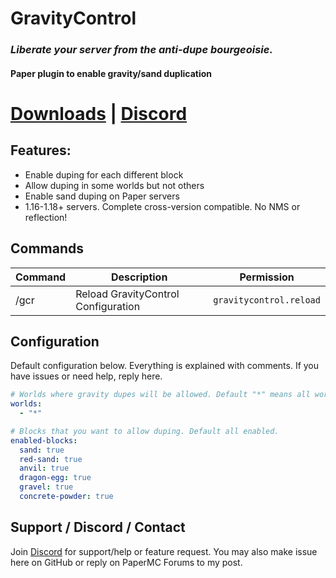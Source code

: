 # GravityControl
### ***Liberate your server from the anti-dupe bourgeoisie.***
#### Paper plugin to enable gravity/sand duplication
# [Downloads](https://github.com/laymanuel/GravityControl/releases) | [Discord](https://discord.gg/TNvq9y7esy)

## **Features:**

* Enable duping for each different block
* Allow duping in some worlds but not others
* Enable sand duping on Paper servers
* 1.16-1.18+ servers. Complete cross-version compatible. No NMS or reflection!

## **Commands**

| Command | Description                         | Permission              |
|---------|-------------------------------------|-------------------------|
| /gcr    | Reload GravityControl Configuration | `gravitycontrol.reload` |

## **Configuration**

Default configuration below. Everything is explained with comments. If you have issues or need help, reply here.

```yaml
# Worlds where gravity dupes will be allowed. Default "*" means all worlds.
worlds:
  - "*"

# Blocks that you want to allow duping. Default all enabled.
enabled-blocks:
  sand: true
  red-sand: true
  anvil: true
  dragon-egg: true
  gravel: true
  concrete-powder: true
```

## Support / Discord / Contact

Join [Discord](https://discord.gg/TNvq9y7esy) for support/help or feature request. You may also make issue here on
GitHub or reply on PaperMC Forums to my post.
